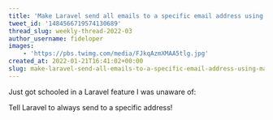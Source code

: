 ```yaml
---
title: 'Make Laravel send all emails to a specific email address using Mail::alwaysTo()'
tweet_id: '1484566719574130689'
thread_slug: weekly-thread-2022-03
author_username: fideloper
images:
    - 'https://pbs.twimg.com/media/FJkqAzmXMAA5tlg.jpg'
created_at: 2022-01-21T16:41:02+00:00
slug: make-laravel-send-all-emails-to-a-specific-email-address-using-mailalwaysto
---
```

Just got schooled in a Laravel feature I was unaware of:

Tell Laravel to always send to a specific address!